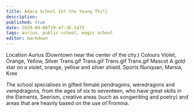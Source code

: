 ```yaml
---
title: Adara School for the Young Thill
description: 
published: true
date: 2020-09-06T19:47:36.547Z
tags: aurius, public school, magic school
editor: markdown
---
```


Location 	Aurius (Downtown near the center of the city.)
Colours 	Violet, Orange, Yellow, Silver Trans.gif Trans.gif Trans.gif Trans.gif
Mascot 	A gold star on a violet, orange, yellow and silver shield.
Sports 	Nunquan, Marsia, Kree

The school specialises in gifted female pendragons, weredragons and vampdragons, from the ages of six to seventeen, who have great skills in the Elements, Seerism, creative areas (such as songwriting and poetry) and areas that are heavily based on the use of Fromina. 